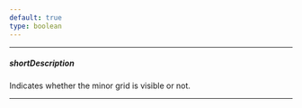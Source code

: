 ```yaml
---
default: true
type: boolean
---
```

---
##### shortDescription
Indicates whether the minor grid is visible or not.

---
